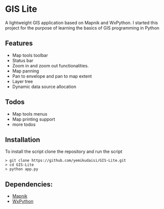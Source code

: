# GIS Lite
A lightweight GIS application based on Mapnik and WxPython. I started this project for the purpose of learning the basics of GIS programming in Python

 ## Features
 - Map tools toolbar
 - Status bar
 - Zoom in and zoom out functionalities.
 - Map panning
 - Pan to envelope and pan to map extent
 - Layer tree
 - Dynamic data source allocation

  ## Todos
 - Map tools menus
 - Map printing support
 - more todos
 
 ## Installation
 
To install the script clone the repository and run the script
```
> git clone https://github.com/yemikudaisi/GIS-Lite.git
> cd GIS-Lite
> python app.py
```

## Dependencies:

* [Mapnik](https://mapnik.org/)
* [WxPython](https://wxpython.org/)
